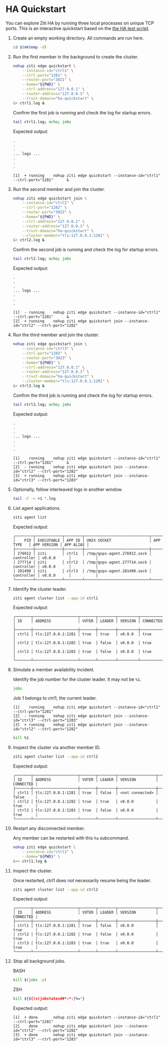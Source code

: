 
# HA Quickstart

You can explore Ziti HA by running three local processes on unique TCP ports. This is an interactive quickstart based on the [the HA test script](/quickstart/test/ha-test.sh).

1. Create an empty working directory. All commands are run here.

    ```bash
    cd $(mktemp -d)
    ```

1. Run the first member in the background to create the cluster.

    ```bash
    nohup ziti edge quickstart \
        --instance-id="ctrl1" \
        --ctrl-port="1281" \
        --router-port="3021" \
        --home="${PWD}" \
        --ctrl-address="127.0.0.1" \
        --router-address="127.0.0.1" \
        --trust-domain="ha-quickstart" \
    &> ctrl1.log &
    ```

    Confirm the first job is running and check the log for startup errors.

    ```bash
    tail ctrl1.log; echo; jobs
    ```

    Expected output:

    ```text
    .
    .
    .
    ... logs ...
    .
    .
    .

    [1]  + running    nohup ziti edge quickstart --instance-id="ctrl1" --ctrl-port="1281"      &
    ```

1. Run the second member and join the cluster.

    ```bash
    nohup ziti edge quickstart join \
        --instance-id="ctrl2" \
        --ctrl-port="1282" \
        --router-port="3022" \
        --home="${PWD}" \
        --ctrl-address="127.0.0.1" \
        --router-address="127.0.0.1" \
        --trust-domain="ha-quickstart" \
        --cluster-member="tls:127.0.0.1:1281" \
    &> ctrl2.log &
    ```

    Confirm the second job is running and check the log for startup errors.

    ```bash
    tail ctrl2.log; echo; jobs
    ```

    Expected output:

    ```text
    .
    .
    .
    ... logs ...
    .
    .
    .

    [1]  - running    nohup ziti edge quickstart --instance-id="ctrl1" --ctrl-port="1281"      &
    [2]  + running    nohup ziti edge quickstart join --instance-id="ctrl2" --ctrl-port="1282"     
    ```

1. Run the third member and join the cluster.

    ```bash
    nohup ziti edge quickstart join \
        --instance-id="ctrl3" \
        --ctrl-port="1283" \
        --router-port="3023" \
        --home="${PWD}" \
        --ctrl-address="127.0.0.1" \
        --router-address="127.0.0.1" \
        --trust-domain="ha-quickstart" \
        --cluster-member="tls:127.0.0.1:1281" \
    &> ctrl3.log &
    ```

    Confirm the third job is running and check the log for startup errors.

    ```bash
    tail ctrl3.log; echo; jobs
    ```

    Expected output:

    ```text
    .
    .
    .
    ... logs ...
    .
    .
    .

    [1]    running    nohup ziti edge quickstart --instance-id="ctrl1" --ctrl-port="1281"      &
    [2]  - running    nohup ziti edge quickstart join --instance-id="ctrl2" --ctrl-port="1282"     
    [3]  + running    nohup ziti edge quickstart join --instance-id="ctrl3" --ctrl-port="1283"     
    ```

1. Optionally, follow interleaved logs in another window.

    ```bash
    tail -F -n +1 *.log
    ```

1. List agent applications.

    ```bash
    ziti agent list                          
    ```

    Expected output:

    ```text
    ╭────────┬────────────┬────────┬─────────────────────────────┬────────────┬─────────────┬───────────╮
    │    PID │ EXECUTABLE │ APP ID │ UNIX SOCKET                 │ APP TYPE   │ APP VERSION │ APP ALIAS │
    ├────────┼────────────┼────────┼─────────────────────────────┼────────────┼─────────────┼───────────┤
    │ 276912 │ ziti       │ ctrl1  │ /tmp/gops-agent.276912.sock │ controller │ v0.0.0      │           │
    │ 277714 │ ziti       │ ctrl2  │ /tmp/gops-agent.277714.sock │ controller │ v0.0.0      │           │
    │ 281490 │ ziti       │ ctrl3  │ /tmp/gops-agent.281490.sock │ controller │ v0.0.0      │           │
    ╰────────┴────────────┴────────┴─────────────────────────────┴────────────┴─────────────┴───────────╯
    ```

1. Identify the cluster leader.

    ```bash
    ziti agent cluster list --app-id ctrl1
    ```

    Expected output:

    ```text
    ╭───────┬────────────────────┬───────┬────────┬─────────┬───────────╮
    │ ID    │ ADDRESS            │ VOTER │ LEADER │ VERSION │ CONNECTED │
    ├───────┼────────────────────┼───────┼────────┼─────────┼───────────┤
    │ ctrl1 │ tls:127.0.0.1:1281 │ true  │ true   │ v0.0.0  │ true      │
    │ ctrl2 │ tls:127.0.0.1:1282 │ true  │ false  │ v0.0.0  │ true      │
    │ ctrl3 │ tls:127.0.0.1:1283 │ true  │ false  │ v0.0.0  │ true      │
    ╰───────┴────────────────────┴───────┴────────┴─────────┴───────────╯
    ```

1. Simulate a member availability incident.

    Identify the job number for the cluster leader. It may not be `%1`.

    ```bash
    jobs
    ```

    Job 1 belongs to ctrl1, the current leader.

    ```text
    [1]    running    nohup ziti edge quickstart --instance-id="ctrl1" --ctrl-port="1281"       
    [2]  - running    nohup ziti edge quickstart join --instance-id="ctrl3" --ctrl-port="1283"     
    [3]  + running    nohup ziti edge quickstart join --instance-id="ctrl2" --ctrl-port="1282"     
    ```

    ```bash
    kill %1
    ```

1. Inspect the cluster via another member ID.

    ```bash
    ziti agent cluster list --app-id ctrl2
    ```

    Expected output:

    ```text
    ╭───────┬────────────────────┬───────┬────────┬─────────────────┬───────────╮
    │ ID    │ ADDRESS            │ VOTER │ LEADER │ VERSION         │ CONNECTED │
    ├───────┼────────────────────┼───────┼────────┼─────────────────┼───────────┤
    │ ctrl1 │ tls:127.0.0.1:1281 │ true  │ false  │ <not connected> │ false     │
    │ ctrl2 │ tls:127.0.0.1:1282 │ true  │ true   │ v0.0.0          │ true      │
    │ ctrl3 │ tls:127.0.0.1:1283 │ true  │ false  │ v0.0.0          │ true      │
    ╰───────┴────────────────────┴───────┴────────┴─────────────────┴───────────╯
    ```

1. Restart any disconnected member.

    Any member can be restarted with this `ha` subcommand.

    ```bash
    nohup ziti edge quickstart \
        --instance-id="ctrl1" \
        --home="${PWD}" \
    &>> ctrl1.log &
    ```

1. Inspect the cluster.

    Once restarted, ctrl1 does not necessarily resume being the leader.

    ```bash
    ziti agent cluster list --app-id ctrl2
    ```

    Expected output:

    ```text
    ╭───────┬────────────────────┬───────┬────────┬─────────────────┬───────────╮
    │ ID    │ ADDRESS            │ VOTER │ LEADER │ VERSION         │ CONNECTED │
    ├───────┼────────────────────┼───────┼────────┼─────────────────┼───────────┤
    │ ctrl1 │ tls:127.0.0.1:1281 │ true  │ false  │ v0.0.0          │ true      │
    │ ctrl2 │ tls:127.0.0.1:1282 │ true  │ false  │ v0.0.0          │ true      │
    │ ctrl3 │ tls:127.0.0.1:1283 │ true  │ true   │ v0.0.0          │ true      │
    ╰───────┴────────────────────┴───────┴────────┴─────────────────┴───────────╯
    ```

1. Stop all background jobs.

    BASH

    ```bash
    kill $(jobs -p)
    ```

    ZSH

    ```bash
    kill ${${(v)jobstates##*:*:}%=*}
    ```

    Expected output:

    ```text
    [1]  + done       nohup ziti edge quickstart --instance-id="ctrl1" --ctrl-port="1281"
    [2]    done       nohup ziti edge quickstart join --instance-id="ctrl2" --ctrl-port="1282"
    [3]  + done       nohup ziti edge quickstart join --instance-id="ctrl3" --ctrl-port="1283"
    ```
